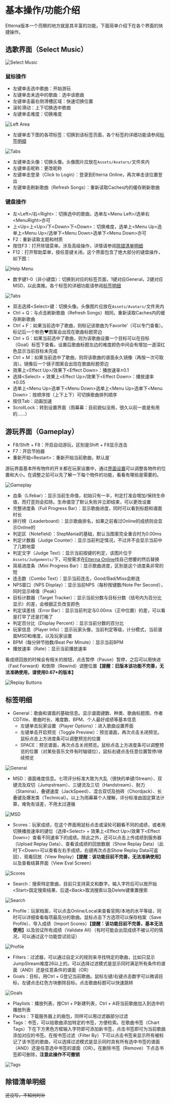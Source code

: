 # 基本操作/功能介绍

Etterna版本一个亮眼的地方就是其丰富的功能，下面简单介绍下在各个界面的快捷操作。

## 选歌界面（Select Music）

<img :src="$withBase('/zhs/ScreenSelectMusic.png')" alt="Select Music">

### 鼠标操作

* 左键单击选中歌曲：开始游玩
* 左键单击未选中的歌曲：选中该歌曲
* 左键单击最右侧滑槽区域：快速切换位置
* 滚轮滑动：上下切换选中歌曲
* 左键单击难度：切换难度

<img :src="$withBase('/zhs/ScreenSelectMusic-LeftArea.png')" alt="Left Area">

+ 左键单击下图的各项标签：切换到该标签页面，各个标签的详细功能请参阅[标签明细](#标签明细)
<img :src="$withBase('/zhs/ScreenSelectMusic-Tabs.png')" alt="Tabs">

* 左键单击头像：切换头像。头像图片应放在`Assets/Avatars/`文件夹内
* 左键单击昵称：更改昵称
* 左键单击登录（Click to Login）：登录到Etterna Online，再次单击该位置登出
* 左键单击刷新歌曲（Refresh Songs）：重新读取Caches内的缓存刷新歌曲

### 键盘操作

+ 左&lt;Left&gt;/右&lt;Right&gt;：切换选中的歌曲，选单左&lt;Menu Left&gt;/选单右&lt;MenuRight&gt;亦可
+ 上&lt;Up&gt;上&lt;Up&gt;/下&lt;Down&gt;下&lt;Down&gt;：切换难度，选单上&lt;Menu Up&gt;选单上&lt;Menu Up&gt;/选单下&lt;Menu Down&gt;选单下&lt;Menu Down&gt;亦可
+ F2：重新读取主题和材质
+ 按住F3：打开除错菜单。涉及高级操作，详情请参阅[除错清单明细](#除错清单明细)
+ F12：打开帮助菜单，按任意键关闭。这个界面包含了绝大部分的键盘操作，如下图：
<img :src="$withBase('/zhs/ScreenSelectMusic-HelpMenu.png')" alt="Help Menu">

* 数字键1-0（非小键盘）：切换到对应的标签页面，1键对应General，2键对应MSD，以此类推。各个标签的详细功能请参阅[标签明细](#标签明细)
<img :src="$withBase('/zhs/ScreenSelectMusic-Tabs.png')" alt="Tabs">

+ 双击选择&lt;Select&gt;键：切换头像。头像图片应放在`Assets/Avatars/`文件夹内
+ Ctrl + Q：与点击刷新歌曲（Refresh Songs）相同，重新读取Caches内的缓存刷新歌曲
+ Ctrl + F：如果当前选中了歌曲，则标记该歌曲为‘Favorite’（可以专门查看）。标记后一个粉色&hearts;图案会出现在歌曲标题旁边
+ Ctrl + G：如果当前选中了歌曲，则为该歌曲设置一个目标可以在目标（Goal）标签下查看。设置后歌曲标题左边的难度颜色中间会有增加一道深红色显示当前目标未完成
+ Ctrl + M：如果当前选中了歌曲，则将该歌曲的谱面永久镜像（再按一次可取消）。镜像后一个镜子图案会出现在歌曲标题旁边
+ 效果上&lt;Effect Up&gt;/效果下&lt;Effect Down&gt;：播放速率&plusmn;0.1
+ 选择&lt;Select&gt; + 效果上&lt;Effect Up&gt;/效果下&lt;Effect Down&gt;：播放速率&plusmn;0.05
+ 选单上&lt;Menu Up&gt;选单下&lt;Menu Down&gt;选单上&lt;Menu Up&gt;选单下&lt;Menu Down&gt;：按顺序按（上下上下）可切换歌曲排列顺序
+ 按住Tab：动画加速
+ ScrollLock：转到设置界面（雨幕幕：目前貌似没用，很久以前一直是有用的......）

## 游玩界面（Gameplay）

* F8/Shift + F8：开启自动游玩，区别是Shift + F8显示连击
* F7：开启节拍器
* 重新开始&lt;Restart&gt;：重新开始当前歌曲，默认是`

游玩界面基本所有物件的开关都在玩家设置中，通过[界面设置](/settings.html#游玩界面（gameplay）)可以调整各物件的位置和大小。在调整之前可以先了解一下每个物件的功能，看看有哪些是需要的。

<img :src="$withBase('/zhs/ScreenGameplay.png')" alt="Gameplay">

+ 血条（Lifebar）：显示当前生命值，初始只有一半，判定打准会增加/保持生命值，而打歪则会扣除。生命值空了默认失败并立即结束，可以更改设置
+ 完整进度条（Full Progress Bar）：显示歌曲进度，同时可以看到标题和谱面时长
+ 排行榜（Leaderboard）：显示歌曲排名，如果之前看过Online的成绩则会显示Online的
+ 判定区（Notefield）：StepMania的基础，默认当图案完全重合时为0.00ms
+ 判定计数器（Judge Counter）：显示当前判定情况，不过并不会显示当前中了几颗地雷
+ 判定文字（Judge Text）：显示当前按键的判定，该图片位于`Assets/Judgements/`下，可按需求在[Etterna Online](https://etternaonline.com/judgements)找自己想要的然后替换
+ 简易进度条（Mini Progress Bar）：显示歌曲进度，区别是这个进度条非常的短
+ 连击数（Combo Text）：显示当前连击，Good/Bad/Miss会断连
+ NPS窗口（NPS Display）：显示当前NPS（每秒按键数/Note Per Second），同时显示峰值（Peak）
+ 目标计数器（Target Tracker）：显示当前分数与目标分数（括号内为百分比显示）的差，会根据正负改变颜色
+ 判定误差线（Error Bar）：显示当前判定与0.00ms（正中位置）的差，可以看是打早了还是打晚了
+ 判定百分比（Display Percent）：显示当前分数的百分比
+ 玩家信息（Player Info）：显示玩家头像，当前判定等级，计分模式，当前谱面MSD和难度，以及玩家设置
+ BPM（每分钟节拍数/Beat Per Minute）：显示当前BPM
+ 播放速率（Rate）：显示当前播放速率

看成绩回放的时候会有相关的按钮，点击暂停（Pause）暂停，之后可以用快进（Fast Forward）和倒带（Rewind）调整位置<b>【提醒：旧版本该功能不完善，无法准确使用，请使用0.67+的版本】</b>

<img :src="$withBase('/zhs/ScreenGameplay-ReplayButtons.png')" alt="Replay Buttons">


## 标签明细

* General：歌曲和谱面的基础信息。显示谱面键数、种类、歌曲标题图、作者CDTitle、歌曲时长、难度数、BPM、个人最好成绩等基本信息
	* 左键单击玩家设置（Player Options）：进入歌曲设置界面
	* 左键单击开启预览（Toggle Preview）：预览谱面，再次点击关闭预览。鼠标点击上方进度条可以调整预览的位置
	* SPACE：预览谱面，再次点击关闭预览。鼠标点击上方进度条可以调整预览的位置（对某些音乐文件有时轴错位），鼠标右键点击任意位置暂停/继续预览
<img :src="$withBase('/zhs/ScreenSelectMusic-General.png')" alt="General">

+ MSD：谱面难度信息。七项评分标准大致为大乱（很快的单键/Stream）、双键流及双切（Jumpstream）、三键流及三切（Handstream）、耐力（Stamina）、叠键速度（JackSpeed）、混合双切及拍砖（Chordjack）、长叠键及爆发类（Technical）。以上为雨幕幕个人理解，评分标准由固定算法计算，难免有误差，不用太过遵循
<img :src="$withBase('/zhs/ScreenSelectMusic-MSD.png')" alt="MSD">

* Scores：玩家成绩，在这个界面用鼠标点击或滚轮可翻看不同的成绩，或者用切换播放速率的键位（选择&lt;Select&gt; + 效果上&lt;Effect Up&gt;/效果下&lt;Effect Down&gt;）查看不同速率下的成绩。除此之外，还可以点击上传成绩到服务器（Upload Replay Data）、查看该成绩的回放数据（Show Replay Data）（此时下&lt;Down&gt;可以查看左右手成绩，右键再次点击Show Replay Data可返回）、观看回放（View Replay）<b>【提醒：该功能目前不完善，无法准确使用】</b>以及查看结算界面（View Eval Screen）
<img :src="$withBase('/zhs/ScreenSelectMusic-Scores.png')" alt="Scores">

+ Search：搜索特定歌曲，目前只支持英文和数字。输入字符后可以按开始&lt;Start&gt;固定搜索结果、后退&lt;Back&gt;取消搜索以及Delete键重置搜索
<img :src="$withBase('/zhs/ScreenSelectMusic-Search.png')" alt="Search">

* Profile：玩家档案，可以点击Online/Local来查看官网/本地的水平等级，同时可以详细查看每项最高分的歌曲。鼠标点击下方选项可以保存档案（Save Profile）、导入成绩（Import Scores）<b>【提醒：该功能目前不完善，基本无法使用】</b>以及验证所有成绩（Validate All）（有时可能会出现成绩不被认可的情况，可以通过这个功能尝试验证）
<img :src="$withBase('/zhs/ScreenSelectMusic-Profile.png')" alt="Profile">

+ Filters：过滤器，可以通过自定义的规则来寻找特定的歌曲，比如只显示JumpStream难度26以上的。可以选择过滤模式是显示同时满足所有条件的谱面（AND）还是任意条件的谱面（OR）
+ Goals：目标，用Ctrl + G登记当前歌曲。鼠标左键/右键点击数字可以微调目标，左键点击红色方块删除目标。点击歌曲标题可以快速跳转
<img :src="$withBase('/zhs/ScreenSelectMusic-Goals.png')" alt="Goals">

* Playlists：播放列表，按Ctrl + P新建列表，Ctrl + A将当前歌曲加入到选中的播放列表
* Packs：下载服务器上的曲包，同样可以用过滤器部分过滤
* Tags：书签，可以给歌曲添加特定的书签，方便检索。在歌曲书签（Chart Tags）下在下方黑色方框输入字符即可添加新书签，点击书签即可为当前歌曲添加对应的书签。在按书签过滤（Filter By）下可以点击书签来显示所有被标记了该书签的歌曲，可以选择过滤模式是显示同时具有所有选中书签的谱面（AND）还是任意选中书签的谱面（OR）。在删除书签（Remove）下点击书签即可删除，<b>注意此操作不可撤销</b>
<img :src="$withBase('/zhs/ScreenSelectMusic-Tags.png')" alt="Tags">

## 除错清单明细

~~还没写，不知何时补~~
